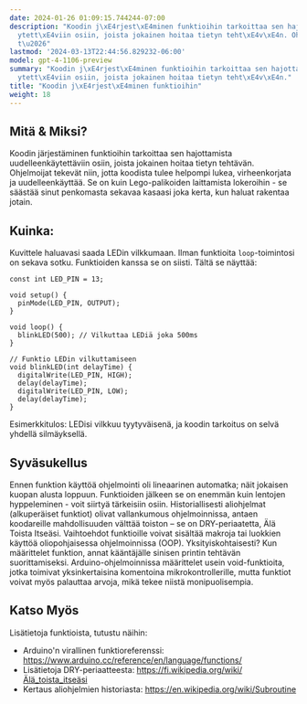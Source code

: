 ```yaml
---
date: 2024-01-26 01:09:15.744244-07:00
description: "Koodin j\xE4rjest\xE4minen funktioihin tarkoittaa sen hajottamista uudelleenk\xE4\
  ytett\xE4viin osiin, joista jokainen hoitaa tietyn teht\xE4v\xE4n. Ohjelmoijat tekev\xE4\
  t\u2026"
lastmod: '2024-03-13T22:44:56.829232-06:00'
model: gpt-4-1106-preview
summary: "Koodin j\xE4rjest\xE4minen funktioihin tarkoittaa sen hajottamista uudelleenk\xE4\
  ytett\xE4viin osiin, joista jokainen hoitaa tietyn teht\xE4v\xE4n."
title: "Koodin j\xE4rjest\xE4minen funktioihin"
weight: 18
---
```


## Mitä & Miksi?
Koodin järjestäminen funktioihin tarkoittaa sen hajottamista uudelleenkäytettäviin osiin, joista jokainen hoitaa tietyn tehtävän. Ohjelmoijat tekevät niin, jotta koodista tulee helpompi lukea, virheenkorjata ja uudelleenkäyttää. Se on kuin Lego-palikoiden laittamista lokeroihin - se säästää sinut penkomasta sekavaa kasaasi joka kerta, kun haluat rakentaa jotain.

## Kuinka:
Kuvittele haluavasi saada LEDin vilkkumaan. Ilman funktioita `loop`-toimintosi on sekava sotku. Funktioiden kanssa se on siisti. Tältä se näyttää:

```Arduino
const int LED_PIN = 13;

void setup() {
  pinMode(LED_PIN, OUTPUT);
}

void loop() {
  blinkLED(500); // Vilkuttaa LEDiä joka 500ms
}

// Funktio LEDin vilkuttamiseen
void blinkLED(int delayTime) {
  digitalWrite(LED_PIN, HIGH);
  delay(delayTime);
  digitalWrite(LED_PIN, LOW);
  delay(delayTime);
}
```

Esimerkkitulos: LEDisi vilkkuu tyytyväisenä, ja koodin tarkoitus on selvä yhdellä silmäyksellä.

## Syväsukellus
Ennen funktion käyttöä ohjelmointi oli lineaarinen automatka; näit jokaisen kuopan alusta loppuun. Funktioiden jälkeen se on enemmän kuin lentojen hyppeleminen - voit siirtyä tärkeisiin osiin. Historiallisesti aliohjelmat (alkuperäiset funktiot) olivat vallankumous ohjelmoinnissa, antaen koodareille mahdollisuuden välttää toiston – se on DRY-periaatetta, Älä Toista Itseäsi. Vaihtoehdot funktioille voivat sisältää makroja tai luokkien käyttöä oliopohjaisessa ohjelmoinnissa (OOP). Yksityiskohtaisesti? Kun määrittelet funktion, annat kääntäjälle sinisen printin tehtävän suorittamiseksi. Arduino-ohjelmoinnissa määrittelet usein void-funktioita, jotka toimivat yksinkertaisina komentoina mikrokontrollerille, mutta funktiot voivat myös palauttaa arvoja, mikä tekee niistä monipuolisempia.

## Katso Myös
Lisätietoja funktioista, tutustu näihin:

- Arduino'n virallinen funktioreferenssi: https://www.arduino.cc/reference/en/language/functions/
- Lisätietoja DRY-periaatteesta: https://fi.wikipedia.org/wiki/Älä_toista_itseäsi
- Kertaus aliohjelmien historiasta: https://en.wikipedia.org/wiki/Subroutine
